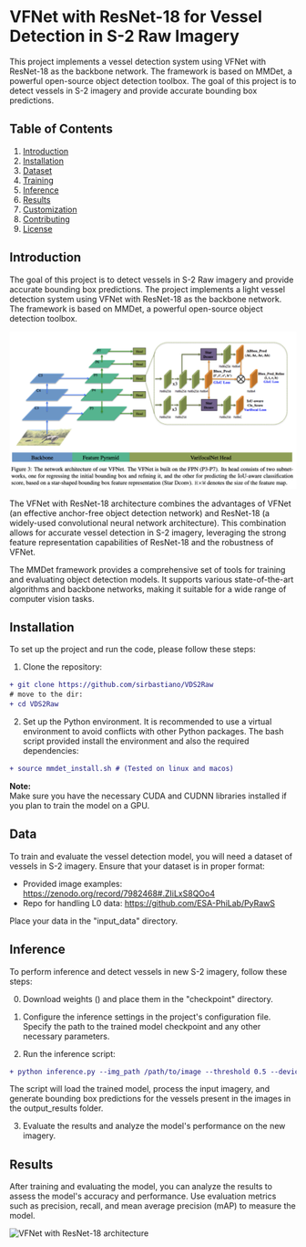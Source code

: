 # VFNet with ResNet-18 for Vessel Detection in S-2 Raw Imagery

This project implements a vessel detection system using VFNet with ResNet-18 as the backbone network. The framework is based on MMDet, a powerful open-source object detection toolbox. The goal of this project is to detect vessels in S-2 imagery and provide accurate bounding box predictions.

## Table of Contents

1. [Introduction](#introduction)
2. [Installation](#installation)
3. [Dataset](#dataset)
4. [Training](#training)
5. [Inference](#inference)
6. [Results](#results)
7. [Customization](#customization)
8. [Contributing](#contributing)
9. [License](#license)

## Introduction

The goal of this project is to detect vessels in S-2 Raw imagery and provide accurate bounding box predictions. The project implements a light vessel detection system using VFNet with ResNet-18 as the backbone network. The framework is based on MMDet, a powerful open-source object detection toolbox.

![VFNet with ResNet-18 architecture](SRC/VFNet.png)

The VFNet with ResNet-18 architecture combines the advantages of VFNet (an effective anchor-free object detection network) and ResNet-18 (a widely-used convolutional neural network architecture). This combination allows for accurate vessel detection in S-2 imagery, leveraging the strong feature representation capabilities of ResNet-18 and the robustness of VFNet.

The MMDet framework provides a comprehensive set of tools for training and evaluating object detection models. It supports various state-of-the-art algorithms and backbone networks, making it suitable for a wide range of computer vision tasks.

## Installation

To set up the project and run the code, please follow these steps:

1. Clone the repository:

```diff
+ git clone https://github.com/sirbastiano/VDS2Raw
# move to the dir:
+ cd VDS2Raw
```

2. Set up the Python environment. It is recommended to use a virtual environment to avoid conflicts with other Python packages. The bash script provided install the environment and also the required dependencies:

```diff
+ source mmdet_install.sh # (Tested on linux and macos)
```

**Note:**  
Make sure you have the necessary CUDA and CUDNN libraries installed if you plan to train the model on a GPU.

## Data

To train and evaluate the vessel detection model, you will need a dataset of vessels in S-2 imagery. Ensure that your dataset is in proper format: 

- Provided image examples: https://zenodo.org/record/7982468#.ZIiLxS8QOo4 
- Repo for handling L0 data: https://github.com/ESA-PhiLab/PyRawS

Place your data in the "input_data" directory.

## Inference

To perform inference and detect vessels in new S-2 imagery, follow these steps:

0. Download weights () and place them in the "checkpoint" directory.

1. Configure the inference settings in the project's configuration file. Specify the path to the trained model checkpoint and any other necessary parameters.

2. Run the inference script:

```diff
+ python inference.py --img_path /path/to/image --threshold 0.5 --device cpu
```
The script will load the trained model, process the input imagery, and generate bounding box predictions for the vessels present in the images in the output_results folder.

3. Evaluate the results and analyze the model's performance on the new imagery.

## Results

After training and evaluating the model, you can analyze the results to assess the model's accuracy and performance. Use evaluation metrics such as precision, recall, and mean average precision (mAP) to measure the model.

![VFNet with ResNet-18 architecture](SRC/ShipDet.png)


